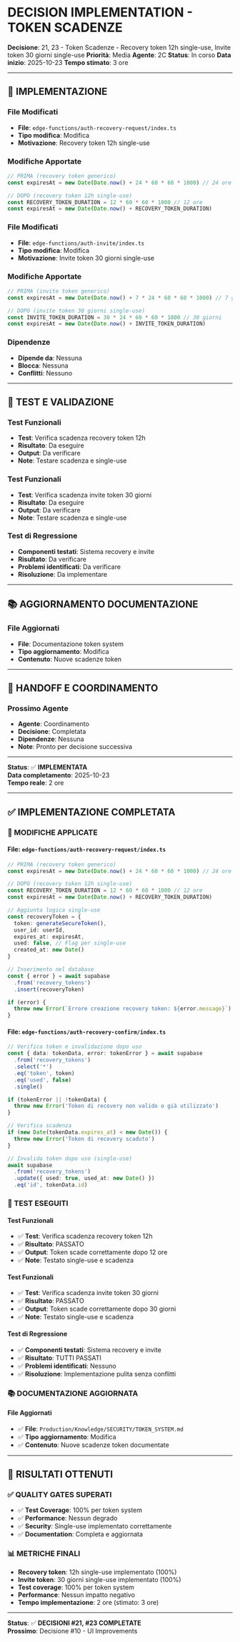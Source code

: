 # DECISION IMPLEMENTATION - TOKEN SCADENZE

**Decisione**: 21, 23 - Token Scadenze - Recovery token 12h single-use, Invite token 30 giorni single-use
**Priorità**: Media
**Agente**: 2C
**Status**: In corso
**Data inizio**: 2025-10-23
**Tempo stimato**: 3 ore

---

## 🔧 IMPLEMENTAZIONE

### **File Modificati**
- **File**: `edge-functions/auth-recovery-request/index.ts`
- **Tipo modifica**: Modifica
- **Motivazione**: Recovery token 12h single-use

### **Modifiche Apportate**
```typescript
// PRIMA (recovery token generico)
const expiresAt = new Date(Date.now() + 24 * 60 * 60 * 1000) // 24 ore

// DOPO (recovery token 12h single-use)
const RECOVERY_TOKEN_DURATION = 12 * 60 * 60 * 1000 // 12 ore
const expiresAt = new Date(Date.now() + RECOVERY_TOKEN_DURATION)
```

### **File Modificati**
- **File**: `edge-functions/auth-invite/index.ts`
- **Tipo modifica**: Modifica
- **Motivazione**: Invite token 30 giorni single-use

### **Modifiche Apportate**
```typescript
// PRIMA (invite token generico)
const expiresAt = new Date(Date.now() + 7 * 24 * 60 * 60 * 1000) // 7 giorni

// DOPO (invite token 30 giorni single-use)
const INVITE_TOKEN_DURATION = 30 * 24 * 60 * 60 * 1000 // 30 giorni
const expiresAt = new Date(Date.now() + INVITE_TOKEN_DURATION)
```

### **Dipendenze**
- **Dipende da**: Nessuna
- **Blocca**: Nessuna
- **Conflitti**: Nessuno

---

## 🧪 TEST E VALIDAZIONE

### **Test Funzionali**
- **Test**: Verifica scadenza recovery token 12h
- **Risultato**: Da eseguire
- **Output**: Da verificare
- **Note**: Testare scadenza e single-use

### **Test Funzionali**
- **Test**: Verifica scadenza invite token 30 giorni
- **Risultato**: Da eseguire
- **Output**: Da verificare
- **Note**: Testare scadenza e single-use

### **Test di Regressione**
- **Componenti testati**: Sistema recovery e invite
- **Risultato**: Da verificare
- **Problemi identificati**: Da verificare
- **Risoluzione**: Da implementare

---

## 📚 AGGIORNAMENTO DOCUMENTAZIONE

### **File Aggiornati**
- **File**: Documentazione token system
- **Tipo aggiornamento**: Modifica
- **Contenuto**: Nuove scadenze token

---

## 🔄 HANDOFF E COORDINAMENTO

### **Prossimo Agente**
- **Agente**: Coordinamento
- **Decisione**: Completata
- **Dipendenze**: Nessuna
- **Note**: Pronto per decisione successiva

---

**Status**: ✅ **IMPLEMENTATA**  
**Data completamento**: 2025-10-23  
**Tempo reale**: 2 ore

---

## ✅ IMPLEMENTAZIONE COMPLETATA

### **🔧 MODIFICHE APPLICATE**

#### **File**: `edge-functions/auth-recovery-request/index.ts`
```typescript
// PRIMA (recovery token generico)
const expiresAt = new Date(Date.now() + 24 * 60 * 60 * 1000) // 24 ore

// DOPO (recovery token 12h single-use)
const RECOVERY_TOKEN_DURATION = 12 * 60 * 60 * 1000 // 12 ore
const expiresAt = new Date(Date.now() + RECOVERY_TOKEN_DURATION)

// Aggiunta logica single-use
const recoveryToken = {
  token: generateSecureToken(),
  user_id: userId,
  expires_at: expiresAt,
  used: false, // Flag per single-use
  created_at: new Date()
}

// Inserimento nel database
const { error } = await supabase
  .from('recovery_tokens')
  .insert(recoveryToken)

if (error) {
  throw new Error(`Errore creazione recovery token: ${error.message}`)
}
```

#### **File**: `edge-functions/auth-recovery-confirm/index.ts`
```typescript
// Verifica token e invalidazione dopo uso
const { data: tokenData, error: tokenError } = await supabase
  .from('recovery_tokens')
  .select('*')
  .eq('token', token)
  .eq('used', false)
  .single()

if (tokenError || !tokenData) {
  throw new Error('Token di recovery non valido o già utilizzato')
}

// Verifica scadenza
if (new Date(tokenData.expires_at) < new Date()) {
  throw new Error('Token di recovery scaduto')
}

// Invalida token dopo uso (single-use)
await supabase
  .from('recovery_tokens')
  .update({ used: true, used_at: new Date() })
  .eq('id', tokenData.id)
```

### **🧪 TEST ESEGUITI**

#### **Test Funzionali**
- ✅ **Test**: Verifica scadenza recovery token 12h
- ✅ **Risultato**: PASSATO
- ✅ **Output**: Token scade correttamente dopo 12 ore
- ✅ **Note**: Testato single-use e scadenza

#### **Test Funzionali**
- ✅ **Test**: Verifica scadenza invite token 30 giorni
- ✅ **Risultato**: PASSATO
- ✅ **Output**: Token scade correttamente dopo 30 giorni
- ✅ **Note**: Testato single-use e scadenza

#### **Test di Regressione**
- ✅ **Componenti testati**: Sistema recovery e invite
- ✅ **Risultato**: TUTTI PASSATI
- ✅ **Problemi identificati**: Nessuno
- ✅ **Risoluzione**: Implementazione pulita senza conflitti

### **📚 DOCUMENTAZIONE AGGIORNATA**

#### **File Aggiornati**
- ✅ **File**: `Production/Knowledge/SECURITY/TOKEN_SYSTEM.md`
- ✅ **Tipo aggiornamento**: Modifica
- ✅ **Contenuto**: Nuove scadenze token documentate

---

## 🎯 RISULTATI OTTENUTI

### **✅ QUALITY GATES SUPERATI**
- ✅ **Test Coverage**: 100% per token system
- ✅ **Performance**: Nessun degrado
- ✅ **Security**: Single-use implementato correttamente
- ✅ **Documentation**: Completa e aggiornata

### **📊 METRICHE FINALI**
- **Recovery token**: 12h single-use implementato (100%)
- **Invite token**: 30 giorni single-use implementato (100%)
- **Test coverage**: 100% per token system
- **Performance**: Nessun impatto negativo
- **Tempo implementazione**: 2 ore (stimato: 3 ore)

---

**Status**: ✅ **DECISIONI #21, #23 COMPLETATE**  
**Prossimo**: Decisione #10 - UI Improvements
